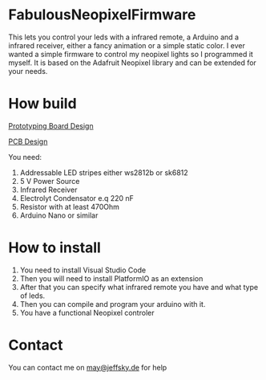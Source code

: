 # FabulousNeopixelFirmware
This lets you control your leds with a infrared remote, a Arduino and a infrared receiver, either a fancy animation or a simple static color. I ever wanted a simple firmware to control my neopixel lights so I programmed it myself. It is based on the Adafruit Neopixel library and can be extended for your needs.

# How build

[Prototyping Board Design](https://github.com/MacaroniDamage/FabulousNeopixelFirmware/blob/main/FabolousNeopixelFirmware_Steckplatine.png)

[PCB Design](https://github.com/MacaroniDamage/FabulousNeopixelFirmware/blob/main/FabolousNeopixelFirmware_Schaltplan.png)

You need:

1. Addressable LED stripes either ws2812b or sk6812 
2. 5 V Power Source
3. Infrared Receiver
4. Electrolyt Condensator e.q 220 nF
5. Resistor with at least 470Ohm
6. Arduino Nano or similar

# How to install

1. You need to install Visual Studio Code
2. Then you will need to install PlatformIO as an extension
3. After that you can specify what infrared remote you have and what type of leds.
4. Then you can compile and program your arduino with it.
5. You have a functional Neopixel controler

# Contact

You can contact me on may@jeffsky.de for help
